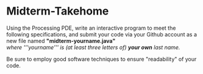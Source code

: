 # Midterm-Takehome

Using the Processing PDE, write an interactive program to meet the following specifications, and submit your code via your Github account as a new file named  __"midterm-yourname.java"__   
_where '''yourname''' is (at least three letters of) __your own__ last name._


Be sure to employ good software techniques to ensure "readability" of your code.

